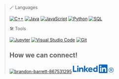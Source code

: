 > 🪄 Languages
>  <!-- Some badges are from https://github.com/Ileriayo/markdown-badges -->
>  
>  <a href="https://github.com/search?q=user%3ADenverCoder1+language%3Acpp"><img alt="C++" src="https://custom-icon-badges.demolab.com/badge/C++-9C033A.svg?logo=cpp2&logoColor=white"></a>
>  <a href="https://github.com/search?q=user%3ADenverCoder1+language%3Ajava"><img alt="Java" src="https://custom-icon-badges.demolab.com/badge/Java-007396.svg?logo=java&logoColor=white"></a>
>  <a href="https://github.com/search?q=user%3ADenverCoder1+language%3Ajavascript"><img alt="JavaScript" src="https://img.shields.io/badge/JavaScript-F7DF1E.svg?logo=javascript&logoColor=black"></a>
>  <a href="https://github.com/search?q=user%3ADenverCoder1+language%3Apython"><img alt="Python" src="https://img.shields.io/badge/Python-14354C.svg?logo=python&logoColor=white"></a>
>  <a href="https://github.com/search?q=user%3ADenverCoder1+language%3Asql"><img alt="SQL" src="https://custom-icon-badges.demolab.com/badge/SQL-025E8C.svg?logo=database&logoColor=white"></a>
>  
>  🛠️ Tools
> 
>  <a href="#"><img alt="Jupyter" src="https://img.shields.io/badge/Jupyter-F37626.svg?logo=Jupyter&logoColor=white"></a>
>  <a href="#"><img alt="Visual Studio Code" src="https://img.shields.io/badge/Visual%20Studio%20Code-0078d7.svg?logo=visual-studio-code&logoColor=white"></a>
>  <a href="#"><img alt="Git" src="https://img.shields.io/badge/Git-F05033.svg?logo=git&logoColor=white"></a>
> 
> How we can connect!
> ---
> <a href="https://linkedin.com/in/brandon-barrett-867531295" target="blank"><img  src="https://cdn.jsdelivr.net/npm/simple-icons@3.0.1/icons/linkedin.svg" alt="brandon-barrett-867531295" height="30" width="30"/></a>
![Alt text](LinkedIn-Blue-14-Γö¼┬½@2x.png)

